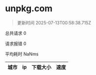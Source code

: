 
  # unpkg.com

  > 更新时间 2025-07-13T00:58:38.715Z
  
  总共请求 0

  请求报错 0

  平均耗时 NaNms

|城市|ip|下载大小|速度|
|-----|----------|---|---|

  